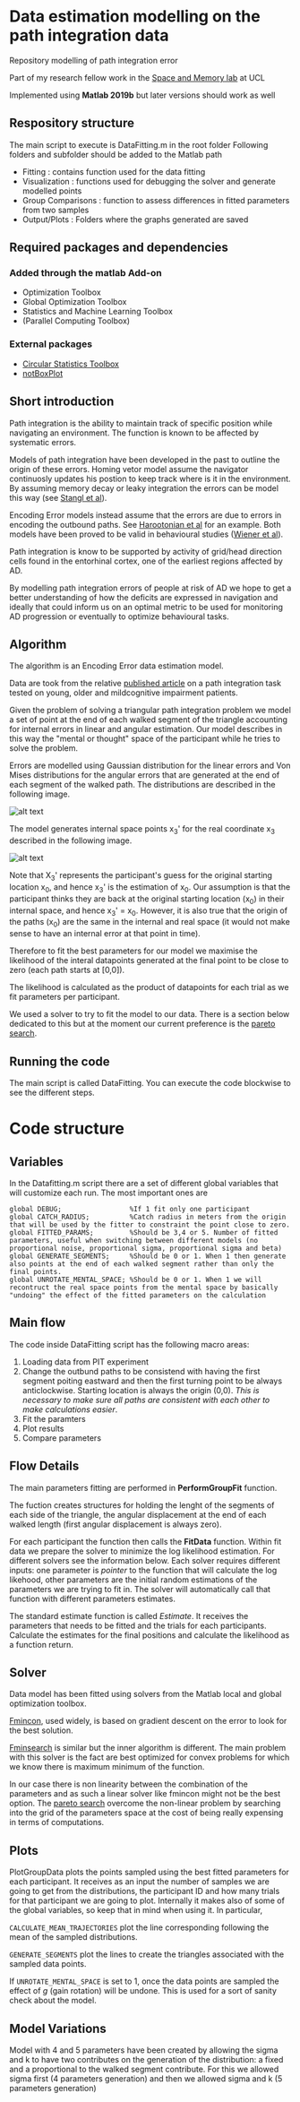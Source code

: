 # Data estimation modelling on the path integration data
Repository modelling of path integration error

Part of my research fellow work in the [Space and Memory lab](https://www.ucl.ac.uk/icn/research/research-groups/space-memory) at UCL

Implemented using **Matlab 2019b** but later versions should work as well

## Respository structure
The main script to execute is DataFitting.m in the root folder
Following folders and subfolder should be added to the Matlab path

- Fitting : contains function used for the data fitting
- Visualization : functions used for debugging the solver and generate modelled points
- Group Comparisons : function to assess differences in fitted parameters from two samples
- Output/Plots : Folders where the graphs generated are saved

## Required packages and dependencies
### Added through the matlab Add-on
- Optimization Toolbox
- Global Optimization Toolbox
- Statistics and Machine Learning Toolbox
- (Parallel Computing Toolbox)
### External packages
- [Circular Statistics Toolbox](https://uk.mathworks.com/matlabcentral/fileexchange/10676-circular-statistics-toolbox-directional-statistics)
- [notBoxPlot](https://uk.mathworks.com/matlabcentral/fileexchange/26508-notboxplot)

## Short introduction
Path integration is the ability to maintain track of specific position while navigating an environment. The function is known to be affected by systematic errors.

Models of path integration have been developed in the past to outline the origin of these errors. Homing vetor model assume the navigator continuosly updates his postion to keep track
where is it in the environment. By assuming memory decay or leaky integration the errors can be model this way (see [Stangl et al](https://www.nature.com/articles/s41467-020-15805-9)).

Encoding Error models instead assume that the errors are due to errors in encoding the outbound paths. See [Harootonian et al](https://journals.plos.org/ploscompbiol/article?id=10.1371/journal.pcbi.1007489)
for an example. Both models have been proved to be valid in behavioural studies ([Wiener et al](https://link.springer.com/article/10.1007%2Fs00221-010-2460-7)).
 
Path integration is know to be supported by activity of grid/head direction cells found in the entorhinal cortex, one of the earliest regions affected by AD.

By modelling path integration errors of people at risk of AD we hope to get a better understanding of how the deficits are expressed in navigation and 
ideally that could inform us on an optimal metric to be used for monitoring AD progression or eventually to optimize behavioural tasks.

## Algorithm
The algorithm is an Encoding Error data estimation model.

Data are took from the relative [published article](https://academic.oup.com/brain/article/142/6/1751/5497752) on a path integration task tested on young, older and mildcognitive impairment patients.

Given the problem of solving a triangular path integration problem we model a set of point at the end of each walked segment of the triangle accounting for internal errors in linear and angular estimation.
Our model describes in this way the "mental or thought" space of the participant while he tries to solve the problem.

Errors are modelled using Gaussian distribution for the linear errors and Von Mises distributions for the angular errors that are generated at the end of each segment of the walked path.
The distributions are described in the following image.


![alt text](https://github.com/Lenakeiz/PathIntegrationDataEstimationModelling/blob/main/ReadmeImages/DistributionsAtTheEndOfEachSegment.png "Fitted Distributions at each segment")


The model generates internal space points x<sub>3</sub>' for the real coordinate x<sub>3</sub> described in the following image.


![alt text](https://github.com/Lenakeiz/PathIntegrationDataEstimationModelling/blob/main/ReadmeImages/EstimationForFinalPoint.png "Estimation of final point")


Note that X<sub>3</sub>' represents the participant's guess for the original starting location x<sub>0</sub>, and hence x<sub>3</sub>' is the estimation of x<sub>0</sub>.
Our assumption is that the participant thinks they are back at the original starting location (x<sub>0</sub>) in their internal space, and hence x<sub>3</sub>' = x<sub>0</sub>. However, it is also true that the origin of the paths (x<sub>0</sub>) are the same in the internal and real space (it would not make sense to have an internal error at that point in time).

Therefore to fit the best parameters for our model we maximise the likelihood of the interal datapoints generated at the final point to be close to zero (each path starts at [0,0]).

The likelihood is calculated as the product of datapoints for each trial as we fit parameters per participant.

We used a solver to try to fit the model to our data. There is a section below dedicated to this but at the moment our current preference is the [pareto search](https://uk.mathworks.com/help/gads/paretosearch.html). 

## Running the code
The main script is called DataFitting. You can execute the code blockwise to see the different steps.

# Code structure

## Variables
In the Datafitting.m script there are a set of different global variables that will customize each run. The most important ones are

```
global DEBUG;                 %If 1 fit only one participant
global CATCH_RADIUS;          %Catch radius in meters from the origin that will be used by the fitter to constraint the point close to zero.
global FITTED_PARAMS;         %Should be 3,4 or 5. Number of fitted parameters, useful when switching between different models (no proportional noise, proportional sigma, proportional sigma and beta)
global GENERATE_SEGMENTS;     %Should be 0 or 1. When 1 then generate also points at the end of each walked segment rather than only the final points.
global UNROTATE_MENTAL_SPACE; %Should be 0 or 1. When 1 we will recontruct the real space points from the mental space by basically "undoing" the effect of the fitted parameters on the calculation
```

## Main flow
The code inside DataFitting script has the following macro areas:

1. Loading data from PIT experiment
2. Change the outbund paths to be consistend with having the first segment poiting eastward and then the first turning point to be always anticlockwise. Starting location is always the origin (0,0).
    *This is necessary to make sure all paths are consistent with each other to make calculations easier*. 
3. Fit the paramters
4. Plot results
5. Compare parameters

## Flow Details
The main parameters fitting are performed in **PerformGroupFit** function.

The fuction creates structures for holding the lenght of the segments of each side of the triangle, the angular displacement at the end of each walked length
(first angular displacement is always zero).

For each participant the function then calls the **FitData** function. Within fit data we prepare the solver to minimize the log likelihood estimation. For different solvers see the information below.
Each solver requires different inputs: one parameter is *pointer* to the function that will calculate the log likehood,
other parameters are the initial random estimations of the parameters we are trying to fit in.
The solver will automatically call that function with different parameters estimates. 

The standard estimate function is called *Estimate*. It receives the parameters that needs to be fitted and the trials for each participants. Calculate the estimates for the final positions and calculate the likelihood as a function return.

## Solver
Data model has been fitted using solvers from the Matlab local and global optimization toolbox.

[Fmincon](https://uk.mathworks.com/help/optim/ug/fmincon.html), used widely, is based on gradient descent on the error to look for the best solution.

[Fminsearch](https://uk.mathworks.com/help/matlab/ref/fminsearch.html) is similar but the inner algorithm is different.
The main problem with this solver is the fact are best optimized for convex problems for which we know there is maximum minimum of the function.

In our case there is non linearity between the combination of the parameters and as such a linear solver like fmincon might not be the best option.
The [pareto search](https://uk.mathworks.com/help/gads/paretosearch.html) overcome the non-linear problem by searching into the grid of the parameters space at the cost of being really expensing in terms of computations.

## Plots
PlotGroupData plots the points sampled using the best fitted parameters for each participant. It receives as an input the number of samples we are going to get from the distributions, the participant ID and how many trials for that participant
we are going to plot. Internally it makes also of some of the global variables, so keep that in mind when using it. In particular, 

```CALCULATE_MEAN_TRAJECTORIES``` plot the line corresponding following the mean of the sampled distributions. 

```GENERATE_SEGMENTS``` plot the lines to create the triangles associated with the sampled data points.

If ```UNROTATE_MENTAL_SPACE``` is set to 1, once the data points are sampled the effect of *g* (gain rotation) will be undone. This is used for a sort of sanity check about the model.

## Model Variations
Model with 4 and 5 parameters have been created by allowing the sigma and k to have two contributes on the generation of the distribution: a fixed and a proportional to the walked segment contribute.
For this we allowed sigma first (4 parameters generation) and then we allowed sigma and k (5 parameters generation)

